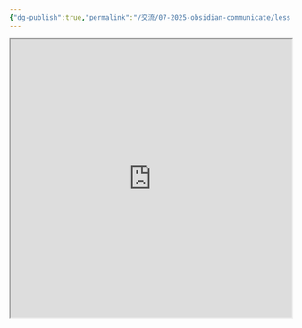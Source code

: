 ```yaml
---
{"dg-publish":true,"permalink":"/交流/07-2025-obsidian-communicate/lesson-01-材料/intro-obsidian-slides/","title":"2025-06-13 Obsidian 入門｜Slides","tags":["🪨自籌Obsidian工作坊","🎯學習歷程檔案"],"noteIcon":"3","created":"2025-06-10T19:14:34.000+08:00","updated":"2025-06-18T14:32:40.866+08:00"}
---
```



<iframe 
src="https://hackmd.io/@tree10zi23/2025-06-13-obsidian-lesson-01#/" 
	allowfullscreen="allowfullscreen" 
	width="100%" 
	height="500"></iframe>
